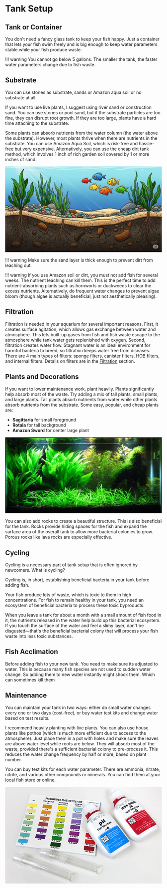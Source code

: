# Tank Setup

## Tank or Container

You don't need a fancy glass tank to keep your fish happy. Just a container that lets your fish swim freely and is big enough to keep water parameters stable while your fish produce waste.


!!! warning
    You cannot go below 5 gallons. The smaller the tank, the faster water parameters change due to fish waste.




## Substrate

You can use stones as substrate, sands or Amazon aqua soil or no substrate at all.

If you want to use live plants, I suggest using river sand or construction sand. You can use stones or pool sand, but if the substrate particles are too fine, they can disrupt root growth. If they are too large, plants have a hard time attaching to the substrate.

Some plants can absorb nutrients from the water column (the water above the substrate). However, most plants thrive when there are nutrients in the substrate. You can use Amazon Aqua Soil, which is risk-free and hassle-free but very expensive. Alternatively, you can use the cheap dirt tank method, which involves 1 inch of rich garden soil covered by 1 or more inches of sand. 

![Dirt layered tank setup](images/dirt_layered.png)

!!! warning
    Make sure the sand layer is thick enough to prevent dirt from leaching out.

!!! warning
    If you use Amazon soil or dirt, you must not add fish for several weeks. The nutrient leaching can kill them. This is the perfect time to add nutrient-absorbing plants such as hornworts or duckweeds to clear the excess nutrients. Alternatively, do frequent water changes to prevent algae bloom (though algae is actually beneficial, just not aesthetically pleasing).



## Filtration

Filtration is needed in your aquarium for several important reasons. First, it creates surface agitation, which allows gas exchange between water and atmosphere. This lets built-up gases from fish and fish waste escape to the atmosphere while tank water gets replenished with oxygen. Second, filtration creates water flow. Stagnant water is an ideal environment for harmful bacteria to breed, so filtration keeps water free from diseases. There are 4 main types of filters: sponge filters, canister filters, HOB filters, and internal filters. Details on filters are in the [Filtration](/aquarium/basics/2_filtration) section.



## Plants and Decorations

If you want to lower maintenance work, plant heavily. Plants significantly help absorb most of the waste. Try adding a mix of tall plants, small plants, and large plants. Tall plants absorb nutrients from water while other plants absorb nutrients from the substrate. Some easy, popular, and cheap plants are:

- **Sagittaria** for small foreground
- **Rotala** for tall background  
- **Amazon Sword** for center large plant

![Plant examples: Sagittaria, Rotala, and Amazon Sword](images/sag_rut_sw.jpg)

You can also add rocks to create a beautiful structure. This is also beneficial for the tank. Rocks provide hiding spaces for the fish and expand the surface area of the overall tank to allow more bacterial colonies to grow. Porous rocks like lava rocks are especially effective.



## Cycling

Cycling is a necessary part of tank setup that is often ignored by newcomers. What is cycling?

Cycling is, in short, establishing beneficial bacteria in your tank before adding fish.

Your fish produce lots of waste, which is toxic to them in high concentrations. For fish to remain healthy in your tank, you need an ecosystem of beneficial bacteria to process these toxic byproducts.

When you leave a tank for about a month with a small amount of fish food in it, the nutrients released in the water help build up this bacterial ecosystem. If you touch the surface of the water and feel a slimy layer, don't be disgusted—that's the beneficial bacterial colony that will process your fish waste into less toxic substances.



## Fish Acclimation

Before adding fish to your new tank. You need to make sure its adjusted to water. This is because many fish species are not used to sudden water change. So adding them to new water instantly might shock them. Which can sometimes kill them



## Maintenance

You can maintain your tank in two ways: either do small water changes every one or two days (cost-free), or buy water test kits and change water based on test results.

I recommend heavily planting with live plants. You can also use house plants like pothos (which is much more efficient due to access to the atmosphere). Just place them in a pot with holes and make sure the leaves are above water level while roots are below. They will absorb most of the waste, provided there's a sufficient bacterial colony to pre-process it. This reduces the water change frequency by half or more, based on plant number.

You can buy test kits for each water parameter. There are ammonia, nitrate, nitrite, and various other compounds or minerals. You can find them at your local fish store or online.

![Water testing kit](images/kit.jpg)